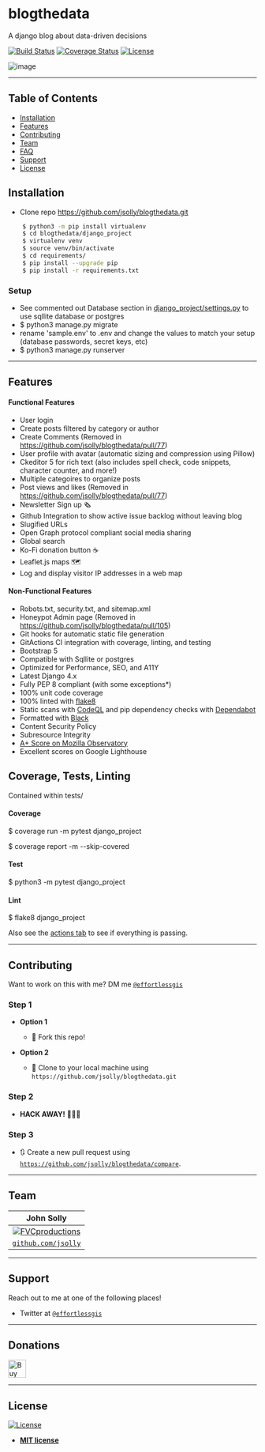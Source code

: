 # blogthedata

A django blog about data-driven decisions

[![Build Status](http://img.shields.io/travis/badges/badgerbadgerbadger.svg?style=flat-square)](https://travis-ci.org/badges/badgerbadgerbadger) [![Coverage Status](http://img.shields.io/coveralls/badges/badgerbadgerbadger.svg?style=flat-square)](https://coveralls.io/r/badges/badgerbadgerbadger) [![License](http://img.shields.io/:license-mit-blue.svg?style=flat-square)](http://badges.mit-license.org)

![image](https://user-images.githubusercontent.com/9572232/173481553-ca7d1991-9d17-4bdf-b8f9-45d089d419fc.png)

---

## Table of Contents

- [Installation](#installation)
- [Features](#features)
- [Contributing](#contributing)
- [Team](#team)
- [FAQ](#faq)
- [Support](#support)
- [License](#license)


## Installation

- Clone repo https://github.com/jsolly/blogthedata.git
```bash
    $ python3 -m pip install virtualenv
    $ cd blogthedata/django_project
    $ virtualenv venv
    $ source venv/bin/activate
    $ cd requirements/
    $ pip install --upgrade pip
    $ pip install -r requirements.txt
```


### Setup
- See commented out Database section in [django_project/settings.py](https://github.com/jsolly/blogthedata/blob/master/django_project/django_project/settings.py) to use sqllite database or postgres
- $ python3 manage.py migrate
- rename 'sample.env' to .env and change the values to match your setup (database passwords, secret keys, etc)
- $ python3 manage.py runserver

---

## Features

#### Functional Features
- User login
- Create posts filtered by category or author
- Create Comments (Removed in https://github.com/jsolly/blogthedata/pull/77)
- User profile with avatar (automatic sizing and compression using Pillow)
- Ckeditor 5 for rich text (also includes spell check, code snippets, character counter, and more!)
- Multiple categoires to organize posts
- Post views and likes (Removed in https://github.com/jsolly/blogthedata/pull/77)  
- Newsletter Sign up 🗞
- Github Integration to show active issue backlog without leaving blog
- Slugified URLs 
- Open Graph protocol compliant social media sharing
- Global search
- Ko-Fi donation button ☕️
- Leaflet.js maps 🗺
- Log and display visitor IP addresses in a web map
#### Non-Functional Features
- Robots.txt, security.txt, and sitemap.xml
- Honeypot Admin page (Removed in https://github.com/jsolly/blogthedata/pull/105)
- Git hooks for automatic static file generation
- GitActions CI integration with coverage, linting, and testing
- Bootstrap 5
- Compatible with Sqllite or postgres
- Optimized for Performance, SEO, and A11Y
- Latest Django 4.x
- Fully PEP 8 compliant (with some exceptions*)
- 100% unit code coverage
- 100% linted with [flake8]([url](https://pypi.org/project/flake8/))
- Static scans with [CodeQL]([url](https://codeql.github.com/)) and pip dependency checks with [Dependabot]([url](https://github.com/dependabot))
- Formatted with [Black]([url](https://pypi.org/project/black/))
- Content Security Policy
- Subresource Integrity
- [A+ Score on Mozilla Observatory]([url](https://observatory.mozilla.org/analyze/blogthedata.com))
- Excellent scores on Google Lighthouse

## Coverage, Tests, Linting
Contained within tests/
#### Coverage
$ coverage run -m pytest django_project 

$ coverage report -m --skip-covered
#### Test
$ python3 -m pytest django_project
#### Lint
$ flake8 django_project

Also see the [actions tab]([url](https://github.com/jsolly/blogthedata/actions)) to see if everything is passing.

---

## Contributing

Want to work on this with me? DM me <a href="https://twitter.com/effortlessgis" target="_blank">`@effortlessgis`</a>

### Step 1

- **Option 1**
    - 🍴 Fork this repo!

- **Option 2**
    - 👯 Clone to your local machine using `https://github.com/jsolly/blogthedata.git`

### Step 2

- **HACK AWAY!** 🔨🔨🔨

### Step 3

- 🔃 Create a new pull request using <a href="https://github.com/jsolly/blogthedata/compare" target="_blank">`https://github.com/jsolly/blogthedata/compare`</a>.

---

## Team

| John Solly |
| :---:
| [![FVCproductions](https://avatars1.githubusercontent.com/u/9572232?v=3&s=200)](https://github.com/jsolly)
| <a href="http://github.com/fvcproductions" target="_blank">`github.com/jsolly`</a> |

---

## Support

Reach out to me at one of the following places!

- Twitter at <a href="https://twitter.com/effortlessgis" target="_blank">`@effortlessgis`</a>

---

## Donations
<a href='https://ko-fi.com/S6S6CSR2Q' target='_blank'><img height='36' style='border:0px;height:36px;' src='https://cdn.ko-fi.com/cdn/kofi2.png?v=3' border='0' alt='Buy Me a Coffee at ko-fi.com' /></a>

---

## License

[![License](http://img.shields.io/:license-mit-blue.svg?style=flat-square)](http://badges.mit-license.org)

- **[MIT license](http://opensource.org/licenses/mit-license.php)**
